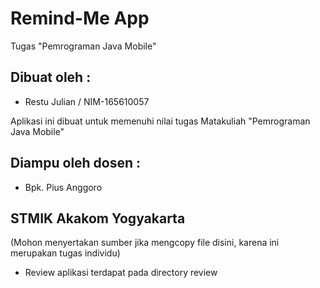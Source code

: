 # Remind-Me App
Tugas "Pemrograman Java Mobile"

## Dibuat oleh :
  * Restu Julian / NIM-165610057

Aplikasi ini dibuat untuk memenuhi nilai tugas
Matakuliah "Pemrograman Java Mobile"
## Diampu oleh dosen : 
 * Bpk. Pius Anggoro

## STMIK Akakom Yogyakarta


(Mohon menyertakan sumber jika mengcopy file disini, karena ini merupakan tugas individu)
* Review aplikasi terdapat pada directory review
